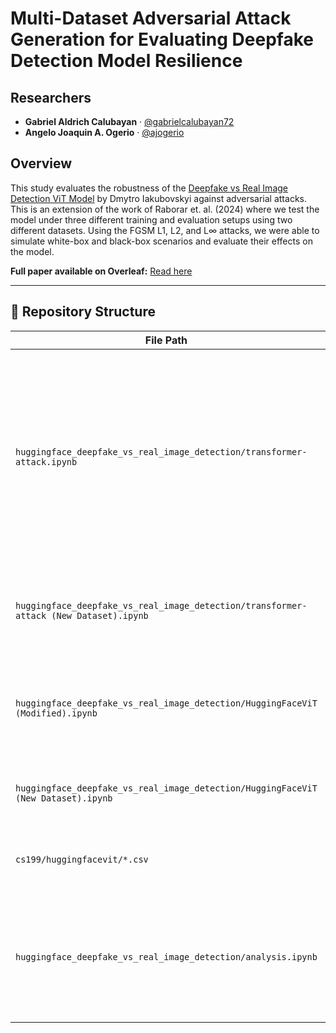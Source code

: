 # Multi-Dataset Adversarial Attack Generation for Evaluating Deepfake Detection Model Resilience

## Researchers

- **Gabriel Aldrich Calubayan** · [@gabrielcalubayan72](https://github.com/gabrielcalubayan72)  
- **Angelo Joaquin A. Ogerio** · [@ajogerio](https://github.com/ajogerio)

## Overview

This study evaluates the robustness of the [Deepfake vs Real Image Detection ViT Model](https://huggingface.co/dima806/deepfake_vs_real_image_detection) by Dmytro Iakubovskyi against adversarial attacks. This is an extension of the work of Raborar et. al. (2024) where we test the model under three different training and evaluation setups using two different datasets. Using the FGSM L1, L2, and L∞ attacks, we were able to simulate white-box and black-box scenarios and evaluate their effects on the model.

**Full paper available on Overleaf:** [Read here](https://www.overleaf.com/read/frccfhzxqhxd#1a6b80)

---

## 📁 Repository Structure

| File Path | Description |
|-----------|-------------|
| `huggingface_deepfake_vs_real_image_detection/transformer-attack.ipynb` | Generates FGSM L1, L2, and L∞ adversarial examples on the **Deepfake and Real Images dataset** (Karki, n.d.). Also, it simultaneously evaluates model accuracy and stores the results in CSV files. |
| `huggingface_deepfake_vs_real_image_detection/transformer-attack (New Dataset).ipynb` | Same process as above, but uses the **DiFF dataset** (Cheng et al., 2024) for evaluation. |
| `huggingface_deepfake_vs_real_image_detection/HuggingFaceViT (Modified).ipynb` | Trains and evaluates the ViT model on the **Deepfake and Real Images dataset** (Karki, n.d.). |
| `huggingface_deepfake_vs_real_image_detection/HuggingFaceViT (New Dataset).ipynb` | Trains and evaluates the ViT model on the **DiFF dataset**. |
| `cs199/huggingfacevit/*.csv` | Stores all the CSV files generated from the files above. |
| `huggingface_deepfake_vs_real_image_detection/analysis.ipynb` | Aggregates results from all CSVs from the huggingfacevit folder and generates visualization graphs for error counts and accuracy. |

